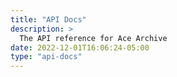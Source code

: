 ```yaml
---
title: "API Docs"
description: >
  The API reference for Ace Archive
date: 2022-12-01T16:06:24-05:00
type: "api-docs"
---
```

